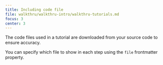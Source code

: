 ```yaml
---
title: Including code file
file: walkthru/walkthru-intro/walkthru-tutorials.md
focus: 3
center: 3
---
```


The code files used in a tutorial are downloaded from your source code to ensure accuracy. 

You can specify which file to show in each step using the `file` frontmatter property.
